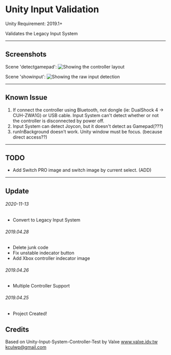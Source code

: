 # Unity Input Validation
Unity Requirement: 2019.1+

Validates the Legacy Input System

-----
## Screenshots

Scene 'detectgamepad':
![Showing the controller layout](https://user-images.githubusercontent.com/43559/99154159-83834200-2662-11eb-93e0-b87b6fa568a1.png)

Scene 'showinput':
![Showing the raw input detection](https://user-images.githubusercontent.com/43559/99154239-1ae89500-2663-11eb-9c7e-45f96b53da94.png)

-----
## Known Issue
1. If connect the controller using Bluetooth, not dongle (ie: DualShock 4 -> CUH-ZWA1G) or USB cable. Input System can't detect whether or not the controller is disconnected by power off.
1. Input System can detect Joycon, but it doesn't detect as Gamepad(???)
1. runInBackground doesn't work. Unity window must be focus. (because direct access??)


-----
## TODO

* Add Switch PRO image and switch image by current select. (ADD)

-----
## Update
###### 2020-11-13
* Convert to Legacy Input System

###### 2019.04.28
* Delete junk code
* Fix unstable indecator button
* Add Xbox controller indecator image

###### 2019.04.26
* Multiple Controller Support

###### 2019.04.25
* Project Created!


## Credits

Based on Unity-Input-System-Controller-Test by Valxe
www.valxe.idv.tw
kculwp@gmail.com
